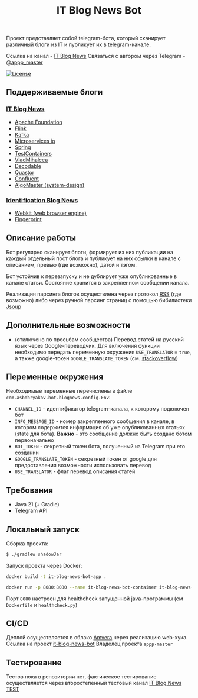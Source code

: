 <h1 align="center"> IT Blog News Bot </h1> <br>

Проект представляет собой telegram-бота, который сканирует различный блоги из IT и публикует их в telegram-канале.

Ссылка на канал - [IT Blog News](https://t.me/it_blog_news) 
Связаться с автором через Telegram - [@appp_master](https://t.me/appp_master) 

[![License](https://img.shields.io/badge/License-Apache%202.0-blue.svg)](https://opensource.org/licenses/Apache-2.0)

## Поддерживаемые блоги 
### [IT Blog News](https://t.me/it_blog_news)
- [Apache Foundation](https://news.apache.org/)
- [Flink](https://flink.apache.org/posts/)
- [Kafka](https://kafka.apache.org/blog)
- [Microservices io](https://microservices.io/)
- [Spring](https://spring.io/blog)
- [TestContainers](https://www.atomicjar.com/category/testcontainers/)
- [VladMihalcea](https://vladmihalcea.com/blog/)
- [Decodable](https://www.decodable.co/blog)
- [Quastor](https://blog.quastor.org/archive?page=1)
- [Confluent](https://www.confluent.io/blog/)
- [AlgoMaster (system-design)](https://blog.algomaster.io/t/system-design)

### [Identification Blog News]()
- [Webkit (web browser engine)](https://webkit.org/blog/category/privacy/)
- [Fingerprint](https://fingerprint.com/blog/)

## Описание работы

Бот регулярно сканирует блоги, формирует из них публикации на каждый отдельный пост
блога и публикует на них ссылки в канале с описанием, превью (где возможно), датой и тэгом.

Бот устойчив к перезапуску и не дублирует уже опубликованные в канале статьи. Состояние хранится в
закрепленном сообщении канала.

Реализация парсинга блогов осуществлена через протокол [RSS](https://ru.wikipedia.org/wiki/RSS) (где возможно)
либо через ручной парсинг страниц с помощью бибилиотеки [Jsoup](https://github.com/jhy/jsoup)

## Дополнительные возможности
- (отключено по просьбам сообщества) Перевод статей на русский язык через Google-переводчик. Для 
включения функции необходимо передать переменную окружения `USE_TRANSLATOR` = `true`, а также google-токен
`GOOGLE_TRANSLATE_TOKEN` (см. [stackoverflow](https://stackoverflow.com/a/48159904/13196276))

## Переменные окружения
Необходимые переменные перечислены в файле `com.asbobryakov.bot.blognews.config.Env`:
- `CHANNEL_ID` - идентификатор telegram-канала, к которому подключен бот
- `INFO_MESSAGE_ID` - номер закрепленного сообщения в канале, в котором содержится информация об уже
опубликованных статьях (state для бота). **Важно** - это сообщение должно быть создано ботом первоначально
- `BOT_TOKEN` - секретный токен бота, полученный из Telegram при его создании
- `GOOGLE_TRANSLATE_TOKEN` - секретный токен от google для предоставления возможности использовать перевод
- `USE_TRANSLATOR` - флаг перевод описания статей

## Требования
- Java 21 (+ Gradle)
- Telegram API

## Локальный запуск
Сборка проекта:
```bash
$ ./gradlew shadowJar
```
Запуск проекта через Docker:
```bash
docker build -t it-blog-news-bot-app .
```
```bash
docker run -p 8080:8080 --name it-blog-news-bot-container it-blog-news-bot-app
```
Порт `8080` настроен для healthcheck запущенной java-программы (см `Dockerfile` и `healthcheck.py`)

## CI/CD
Деплой осуществляется в облако [Amvera](https://amvera.ru/) через реализацию web-хука.
Ссылка на проект [it-blog-news-bot](https://cloud.amvera.ru/projects/compute/it-blog-news-bot)
Владелец проекта `appp-master`

## Тестирование
Тестов пока в репозитории нет, фактическое тестирование осуществляется через второстепенный тестовый канал
[IT Blog News TEST](https://t.me/it_blog_news_test) 
